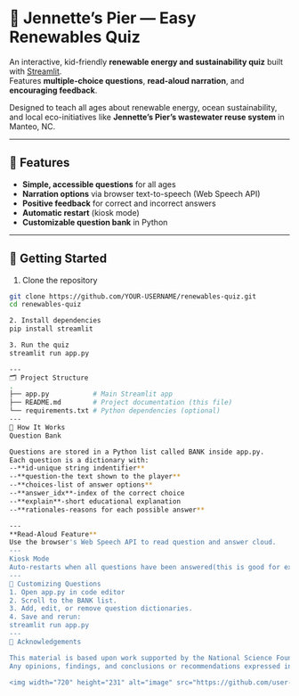 # 🐢 Jennette’s Pier — Easy Renewables Quiz

An interactive, kid-friendly **renewable energy and sustainability quiz** built with [Streamlit](https://streamlit.io/).  
Features **multiple-choice questions**, **read-aloud narration**, and **encouraging feedback**.

Designed to teach all ages about renewable energy, ocean sustainability, and local eco-initiatives like **Jennette’s Pier’s wastewater reuse system** in Manteo, NC.

---

## 🌟 Features

- **Simple, accessible questions** for all ages  
- **Narration options** via browser text-to-speech (Web Speech API)  
- **Positive feedback** for correct and incorrect answers  
- **Automatic restart** (kiosk mode)  
- **Customizable question bank** in Python  


---

## 🚀 Getting Started

1. Clone the repository
```bash
git clone https://github.com/YOUR-USERNAME/renewables-quiz.git
cd renewables-quiz

2. Install dependencies
pip install streamlit

3. Run the quiz
streamlit run app.py

---
🗂 Project Structure
.
├── app.py           # Main Streamlit app
├── README.md        # Project documentation (this file)
└── requirements.txt # Python dependencies (optional)
---
🎯 How It Works
Question Bank

Questions are stored in a Python list called BANK inside app.py.
Each question is a dictionary with:
--**id-unique string indentifier**
--**question-the text shown to the player**
--**choices-list of answer options**
--**answer_idx**-index of the correct choice
--**explain**-short educational explanation
--**rationales-reasons for each possible answer**

---
**Read-Aloud Feature**
Use the browser's Web Speech API to read question and answer cloud.
---
Kiosk Mode
Auto-restarts when all questions have been answered(this is good for exhibits)
---
📝 Customizing Questions
1. Open app.py in code editor
2. Scroll to the BANK list.
3. Add, edit, or remove question dictionaries.
4. Save and rerun:
streamlit run app.py
---
📜 Acknowledgements

This material is based upon work supported by the National Science Foundation under grant no. DGE-2125684.
Any opinions, findings, and conclusions or recommendations expressed in this material are those of the author(s) and do not necessarily reflect the views of the National Science Foundation.

<img width="720" height="231" alt="image" src="https://github.com/user-attachments/assets/3aa8b687-9abd-4cd6-a8d5-238d1979caf6" />

